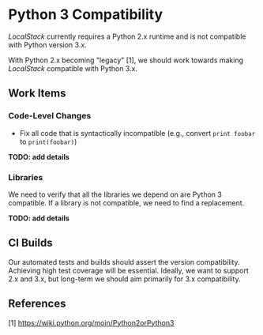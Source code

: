 # Python 3 Compatibility

*LocalStack* currently requires a Python 2.x runtime and is not compatible with Python version 3.x.

With Python 2.x becoming "legacy" [1], we should work towards making *LocalStack* compatible with Python 3.x.

## Work Items

### Code-Level Changes

* Fix all code that is syntactically incompatible (e.g., convert `print foobar` to `print(foobar)`)

**TODO: add details**

### Libraries

We need to verify that all the libraries we depend on are Python 3 compatible.
If a library is not compatible, we need to find a replacement.

**TODO: add details**

## CI Builds

Our automated tests and builds should assert the version compatibility. Achieving high test coverage will be essential.
Ideally, we want to support 2.x and 3.x, but long-term we should aim primarily for 3.x compatibility.

## References

[1] https://wiki.python.org/moin/Python2orPython3
